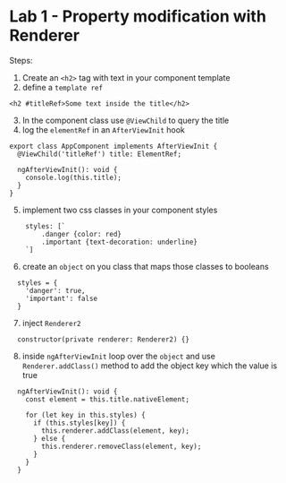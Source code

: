 # Lab 1 - Property modification with Renderer

Steps:
1. Create an `<h2>` tag with text in your component template
2. define a `template ref`

```
<h2 #titleRef>Some text inside the title</h2>
```

3. In the component class use `@ViewChild` to query the title
4. log the `elementRef` in an `AfterViewInit` hook

```
export class AppComponent implements AfterViewInit {
  @ViewChild('titleRef') title: ElementRef;

  ngAfterViewInit(): void {
    console.log(this.title);
  }
}
```

5. implement two css classes in your component styles 
```
    styles: [`
        .danger {color: red}
        .important {text-decoration: underline}
    `]  
```

6. create an `object` on you class that maps those classes to booleans

```
  styles = {
    'danger': true,
    'important': false
  }
```

7. inject `Renderer2` 

```
  constructor(private renderer: Renderer2) {}
```

8. inside `ngAfterViewInit` loop over the `object` and use `Renderer.addClass()` method
   to add the object key which the value is true
   
```
  ngAfterViewInit(): void {
    const element = this.title.nativeElement;

    for (let key in this.styles) {
      if (this.styles[key]) {
        this.renderer.addClass(element, key);
      } else {
        this.renderer.removeClass(element, key);
      }
    }
  }
```   
